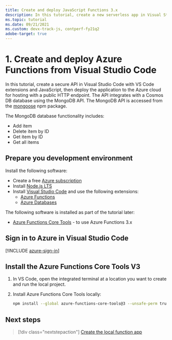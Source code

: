 ```yaml
---
title: Create and deploy JavaScript Functions 3.x
description: In this tutorial, create a new serverless app in Visual Studio Code with extensions and JavaScript, then deploy the application to the Azure cloud for hosting with a public HTTP endpoint.
ms.topic: tutorial
ms.date: 09/21/2021
ms.custom: devx-track-js, contperf-fy21q2
adobe-target: true
---
```


# 1. Create and deploy Azure Functions from Visual Studio Code

In this tutorial, create a secure API in Visual Studio Code with VS Code extensions and JavaScript, then deploy the application to the Azure cloud for hosting with a public HTTP endpoint. The API integrates with a Cosmos DB database using the MongoDB API. The MongoDB API is accessed from the [mongoose](https://www.npmjs.com/package/mongoose) npm package.

The MongoDB database functionality includes:

* Add item
* Delete item by ID
* Get item by ID
* Get all items

## Prepare you development environment 

Install the following software: 

* Create a free [Azure subscription](https://azure.microsoft.com/free/)
* Install [Node.js LTS](https://nodejs.org/en/download)
* Install [Visual Studio Code](https://code.visualstudio.com/) and use the following extensions:
    * [Azure Functions](https://marketplace.visualstudio.com/items?itemName=ms-azuretools.vscode-azurefunctions)
    * [Azure Databases](https://marketplace.visualstudio.com/items?itemName=ms-azuretools.vscode-cosmosdb)

The following software is installed as part of the tutorial later:

* [Azure Functions Core Tools](https://github.com/Azure/azure-functions-core-tools) - to use Azure Functions 3.x

## Sign in to Azure in Visual Studio Code

[!INCLUDE [azure-sign-in](../../includes/azure-sign-in-vscode.md)]

## Install the Azure Functions Core Tools V3

1. In VS Code, open the integrated terminal at a location you want to create and run the local project.

1. Install Azure Functions Core Tools locally:

    ```bash
    npm install --global azure-functions-core-tools@3 --unsafe-perm true --save-dev
    ```

## Next steps

> [!div class="nextstepaction"]
> [Create the local function app](tutorial-vscode-serverless-node-create-local.md)
